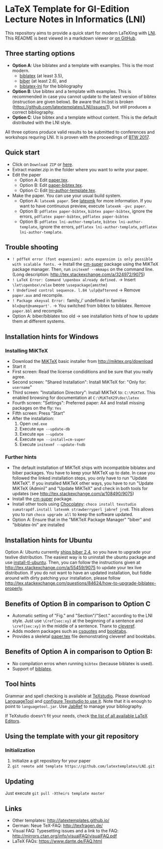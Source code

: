 # LaTeX Template for GI-Edition Lecture Notes in Informatics (LNI)

This repository aims to provide a quick start for modern LaTeXing with [LNI].
This README is best viewed in a markdown viewer or [on GitHub](https://github.com/latextemplates/LNI/blob/master/README.md).

## Three starting options

* **Option A**: Use biblatex and a template with examples. This is the most modern.
  * [biblatex](https://github.com/plk/biblatex#overview) (at least 3.5),
  * [biber](https://github.com/plk/biber#overview) (at least 2.6), and
  * [biblatex-lni](https://github.com/latextemplates/biblatex-lni/blob/master/README.md#biblatex-lni) for the bibliography
* **Option B**: Use bibtex and a template with examples.
  This is recommended in case you cannot update to the latest version of bibtex (instruction are given below).
  Be aware that lni.bst is broken (https://github.com/latextemplates/LNI/issues/1), but still produces a correct bibliography.
* **Option C**: Use bibtex and a template without content.
  This is the default distributed with the LNI style.

All three options produce valid results to be submitted to conferences and workshops requring LNI.
It is proven with the proceedings of [BTW 2017](http://btw2017.informatik.uni-stuttgart.de/).

## Quick start

* Click on `Download ZIP` or [here](https://github.com/latextemplates/LNI/archive/master.zip).
* Extract master.zip in the folder where you want to write your paper.
* Edit the paper
  * Option A: Edit [paper.tex](paper.tex).
  * Option B: Edit [paper-bibtex.tex](paper-bibtex.tex).
  * Option C: Edit [lni-author-template.tex](lni-author-template.tex).
* Make the paper. You can use your usual build system.
  * Option A: `latexmk paper`. See [latexmk] for more information.
    If you want to have continuous preview, execute `latexmk -pvc paper`.
  * Option B: `pdflatex paper-bibtex`, `bibtex paper-bibtex`, ignore the errors,  `pdflatex paper-bibtex`,  `pdflatex paper-bibtex`
  * Option B: `pdflatex lni-author-template`, `bibtex lni-author-template`, ignore the errors,  `pdflatex lni-author-template`,  `pdflatex lni-author-template`.

## Trouble shooting

* `! pdfTeX error (font expansion): auto expansion is only possible with scalable fonts.` -> Install the [cm-super] package using the MiKTeX package manager. Then, run `initexmf --mkmaps` on the command line. (Long description: http://tex.stackexchange.com/a/324972/9075)
* `! LaTeX Error: Command \openbox already defined.` -> Insert `\let\openbox\relax` beore `\usepackage{amsthm}`
* `! Undefined control sequence. l.84 \ulp@afterend` -> Remove `paper.aux` and recompile.
* `! Package xkeyval Error: `family_i' undefined in families `blx@opt@namepart'.` -> You switched from bibtex to biblatex. Remove `paper.bbl` and recompile.
* Option A: biber/biblatex too old -> see installation hints of how to update them at different systems.

## Installation hints for Windows

### Installing MiKTeX
* Download the [MiKTeX] basic installer from http://miktex.org/download
* Start it
* First screen: Read the license condiditions and be sure that you really agree.
* Second screen: "Shared Installation": Install MiKTeX for: "Only for: `username`"
* Third screen: "Installation Directory": Install MiKTeX to: `C:\MiKTeX`. This enabled browsing for documentation at `C:\MiKTeX29\doc\latex`
* Fourth screen: "Settings": Preferred paper: A4 and Install missing packages on the fly: `Yes`
* Fifth screen: Press "Start"
* After the installation:
  1. Open `cmd.exe`
  2. Execute `mpm --update-db`
  3. Execute `mpm --update`
  4. Execute `mpm --install=cm-super`
  5. Execute `initexmf --update-fndb`

### Further hints

* The default installation of MiKTeX ships with incompatible biblatex and biber packages. You have to keep your MiKTeX up to date. In case you followed the linked installation steps, you only have to run "Update MiKTeX". If you installed MiKTeX other ways, you have to run "Update MiKTeX (Admin)" and "Update MiKTeX" and check in both tools for updates (see http://tex.stackexchange.com/a/108490/9075)
* Install the [cm-super] package.
* Install other tools using [Chocolatey]: `choco install texstudio sumatrapdf.install latexmk strawberryperl jabref jre8`. This allows you to run `choco upgrade all` to keep the software updated.
* Option A: Ensure that in the "MiKTeX Package Manager" "biber" and "biblatex-lni" are installed

## Installation hints for Ubuntu

Option A: Ubuntu currently [ships biber 2.4](https://bugs.launchpad.net/ubuntu/+source/biber/+bug/1589644), so you have to upgrade your texlive distribution.
The easiest way is to uninstall the ubuntu package and use [install-tl-ubuntu](https://github.com/scottkosty/install-tl-ubuntu).
Then, you can follow the instructions given at http://tex.stackexchange.com/a/55459/9075 to update your tex live distribution.
If you do not want to have an updated installation, but fiddle around with dirty patching your installation, please follow  http://tex.stackexchange.com/questions/84624/how-to-upgrade-biblatex-properly.

## Benefits of Option B in comparison to Option C

 * Automatic setting of "Fig." and "Section"/"Sect." according to the LNI style. Just use `\Cref{sec:xy}` at the beginning of a sentence and `\cref{sec:xy}` in the middle of a sentence. Thanx to [cleveref].
 * Adds modern packages such as [csquotes] and [booktabs].
 * Provides a skeletal [paper.tex](paper.tex) file demonstrating cleveref and booktabs.

## Benefits of Option A in comparison to Option B:

 * No compilation erros when running `bibtex` (because biblatex is used).
 * Support of [biblatex].

## Tool hints

Grammar and spell checking is available at [TeXstudio].
Please download [LanguageTool] and [configure Texstudio to use it](http://wiki.languagetool.org/checking-la-tex-with-languagetool#toc4).
Note that it is enough to point to `languagetool.jar`.
Use [JabRef] to manage your bibliography.

If TeXstudio doesn't fit your needs, check [the list of all available LaTeX Editors](http://tex.stackexchange.com/questions/339/latex-editors-ides).

## Using the template with your git repository

### Initialization

1. Initialize a git repository for your paper
2. `git remote add template https://github.com/latextemplates/LNI.git`

## Updating

Just execute `git pull -Xtheirs template master`

## Links

 * Other templates: http://latextemplates.github.io/
 * German: Neue TeX-FAQ: http://texfragen.de/
 * Visual FAQ: Typesetting issues and a link to the FAQ: http://mirrors.ctan.org/info/visualFAQ/visualFAQ.pdf
 * LaTeX FAQs: https://www.dante.de/FAQ.html

  [LNI]: https://www.gi.de/service/publikationen/lni/autorenrichtlinien.html
  [official LNI template]: https://www.gi.de/fileadmin/redaktion/Autorenrichtlinien/LNI-LaTeX-Vorlage.zip

  [biblatex]: https://www.ctan.org/pkg/biblatex?lang=de
  [booktabs]: https://www.ctan.org/pkg/booktabs
  [cleveref]: https://ctan.org/pkg/cleveref
  [cm-super]: https://www.ctan.org/pkg/cm-super
  [csquotes]: https://www.ctan.org/pkg/csquotes
  [hypcap]: https://www.ctan.org/pkg/hypcap
  [hyperref]: https://ctan.org/pkg/hyperref
  [microtype]: https://ctan.org/pkg/microtype
  
  [latexmk]: https://www.ctan.org/pkg/latexmk/

  [Chocolatey]: https://chocolatey.org/
  [JabRef]: https://www.jabref.org
  [LanguageTool]: https://languagetool.org/
  [MiKTeX]: http://miktex.org/
  [TeXstudio]: http://texstudio.sourceforge.net/
